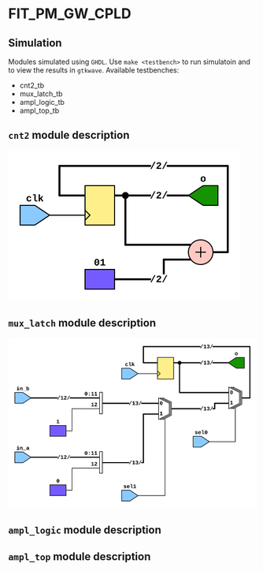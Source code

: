 # FIT_PM_GW_CPLD

## Simulation
Modules simulated using `GHDL`.
Use `make <testbench>` to run simulatoin and to view the results in `gtkwave`. Available testbenches:
* cnt2_tb
* mux_latch_tb
* ampl_logic_tb
* ampl_top_tb

## `cnt2` module description
![cnt2](img/cnt2.svg "cnt2 schematic generated in TerosHDL")

## `mux_latch` module description
![mux_latch](img/mux_latch.svg "mux latch schematic generated in TerosHDL")

## `ampl_logic` module description

## `ampl_top` module description
